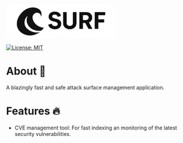 <img src="assets/surf_logo_white.png" width="300"/>

[![License: MIT](https://cdn.prod.website-files.com/5e0f1144930a8bc8aace526c/65dd9eb5aaca434fac4f1c34_License-MIT-blue.svg)](/LICENSE)

# About 🚀
A blazingly fast and safe attack surface management application.

# Features 🔥
- CVE management tool: For fast indexing an monitoring of the latest security vulnerabilities.

